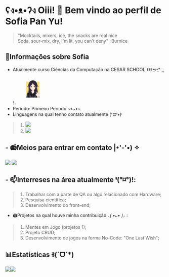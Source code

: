# ʕง•ᴥ•ʔง Oiii! 🌠 Bem vindo ao perfil de Sofia Pan Yu!

> "Mocktails, mixers, ice, the snacks are real nice  
> Soda, sour-mix, dry, I'm lit, you can't deny"
> -Burnice


## 🪪Informações sobre Sofia
 - Atualmente curso Ciências da Computação na CESAR SCHOOL ꉂꉂ꒰•̤▿•̤*ૢ꒱.                                            <img src="https://github.com/kururin-DOT/kururin-DOT/blob/main/image/Design%20sem%20nome.gif" width="100px">
 - Período: Primeiro Período ๐•ᴗ•๐.
 - Linguagens na qual tenho contato atualmente (ᕑᗢᓫ∗)˒ 
>1. <img src="https://img.shields.io/badge/Python-14354C?style=for-the-badge&logo=python&logoColor=white">
>2. <img src="https://img.shields.io/badge/JavaScript-323330?style=for-the-badge&logo=javascript&logoColor=F7DF1E">
## - 📻Meios para entrar em contato |•'-'•) ✧

<img src="https://img.shields.io/badge/LinkedIn-0077B5?style=for-the-badge&logo=linkedin&logoColor=white"> <img src="https://img.shields.io/badge/Microsoft_Outlook-0078D4?style=for-the-badge&logo=microsoft-outlook&logoColor=white">
## - 📫Interreses na área atualmente ᓫ(°⌑°)ǃ:
> 1. Trabalhar com a parte de QA ou algo relacionado com Hardware;
> 2. Pesquisa científica;
> 3. Desenvolvimento do front-end;

- 🖨️Projetos na qual houve minha contribuição *⸜( •ᴗ• )⸝* :
>1. Mentes em Jogo (projetos 1);
>2. Projeto CRUD;
>3. Desenvolvimento de jogos na forma No-Code: "One Last Wish";

## 📊Estatísticas ꉂ(ˊᗜˋ*)
<div>
 <a href="https://github.com/kururin-DOT">
 <img src="https://github-readme-stats.vercel.app/api?username=kururin-DOT&theme=default&show_icons=true"><img src="https://github-readme-stats.vercel.app/api/top-langs/?username=kururin-DOT&hide=html&layout=compact&theme=default">
</div>
